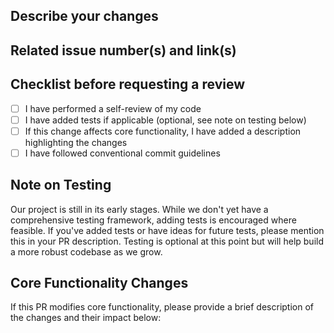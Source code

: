 ## Describe your changes

## Related issue number(s) and link(s)

## Checklist before requesting a review
- [ ] I have performed a self-review of my code
- [ ] I have added tests if applicable (optional, see note on testing below)
- [ ] If this change affects core functionality, I have added a description highlighting the changes
- [ ] I have followed conventional commit guidelines

## Note on Testing
Our project is still in its early stages. While we don't yet have a comprehensive testing framework, adding tests is encouraged where feasible. If you've added tests or have ideas for future tests, please mention this in your PR description. Testing is optional at this point but will help build a more robust codebase as we grow.

## Core Functionality Changes
If this PR modifies core functionality, please provide a brief description of the changes and their impact below:
